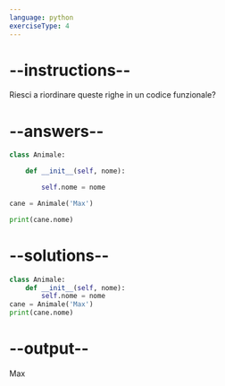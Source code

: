 ```yaml
---
language: python
exerciseType: 4
---
```


# --instructions--

Riesci a riordinare queste righe in un codice funzionale?

# --answers--

```python
class Animale:
```

```python
    def __init__(self, nome):
```

```python
        self.nome = nome
```

```python
cane = Animale('Max')
```

```python
print(cane.nome)
```

# --solutions--

```python
class Animale:
    def __init__(self, nome):
        self.nome = nome
cane = Animale('Max')
print(cane.nome)
```

# --output--

Max
